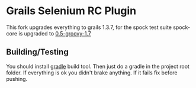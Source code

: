 Grails Selenium RC Plugin
=========================

This fork upgrades everything to grails 1.3.7, for the spock test suite spock-core is upgraded to [0.5-groovy-1.7](http://mvnrepository.com/artifact/org.spockframework/spock-core/0.5-groovy-1.7)

Building/Testing
----------------

You should install [gradle](http://www.gradle.org/) build tool. Then just do a gradle in the project root folder. If everything is ok you didn't brake anything. If it fails fix before pushing.
